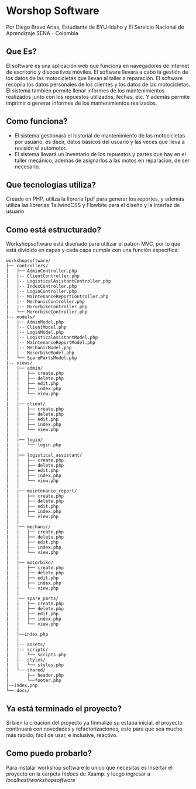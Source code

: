 # Worshop Software

Por Diego Bravo Arias, Estudiante de BYU-Idaho y El Servicio Nacional de Aprendizaje SENA - Colombia

## Que Es?

El software es una aplicación web que funciona en navegadores de internet de escritorio y dispositivos móviles. El software llevara a cabo la gestión de los datos de las motocicletas que llevan al taller a reparación. El software recopila los datos personales de los clientes y los datos de las motocicletas. El sistema también permite llenar informes de los mantenimientos realizados junto con los repuestos utilizados, fechas, etc. Y además permite imprimir o generar informes de los mantenimientos realizados.

## Como funciona?

-  El sistema gestionará el historial de mantenimiento de las motocicletas por usuario, es decir, datos básicos del usuario y las veces que lleva a revisión el automotor.
-  El sistema llevará un inventario de los repuestos y partes que hay en el taller mecánico, además de asignarlos a las motos en reparación, de ser necesario.

## Que tecnologias utiliza?

Creado en PHP, utiliza la libreria fpdf para generar los reportes, y además utiliza las librerias TailwindCSS y Flowbite para el diseño y la interfaz de usuario

## Como está estructurado?

Workshopsoftware está diseñado para utilizar el patron MVC, por lo que está dividido en capas y cada capa cumple con una función especifica:

    workshopsoftware/
    ├── controllers/
    |   ├── AdminController.php
    |   |-- ClientController.php
    |   |-- LogisticalAsistantController.php
    |   |-- IndexController.php
    |   |-- LoginController.php
    |   |-- MaintenanceReportController.php
    |   |-- MechanicController.php
    |   |-- MororbikeController.php
    |   └── MororbikeController.php
    |-- models/
    |   ├── AdminModel.php
    |   |-- ClientModel.php
    |   |-- LoginModel.php
    |   |-- LogisticalAsistantModel.php
    |   |-- MaintenanceReportModel.php
    |   |-- MechanicModel.php
    |   |-- MororbikeModel.php
    |   └── SparePartsModel.php
    |-- views/
    |   |── admin/
    |   |   ├── create.php
    |   |   ├── delete.php
    |   |   ├── edit.php
    |   |   ├── index.php
    |   |   └── view.php
    |   |
    |   |── client/
    |   |   ├── create.php
    |   |   ├── delete.php
    |   |   ├── edit.php
    |   |   ├── index.php
    |   |   └── view.php
    |   |
    |   |── login/
    |   |   └── login.php
    |   |
    |   |── logistical_assistant/
    |   |   ├── create.php
    |   |   ├── delete.php
    |   |   ├── edit.php
    |   |   ├── index.php
    |   |   └── view.php
    |   |
    |   |── maintenance_report/
    |   |   ├── create.php
    |   |   ├── delete.php
    |   |   ├── edit.php
    |   |   ├── index.php
    |   |   └── view.php
    |   |
    |   |── mechanic/
    |   |   ├── create.php
    |   |   ├── delete.php
    |   |   ├── edit.php
    |   |   ├── index.php
    |   |   └── view.php
    |   |
    |   |── motorbike/
    |   |   ├── create.php
    |   |   ├── delete.php
    |   |   ├── edit.php
    |   |   ├── index.php
    |   |   └── view.php
    |   |
    |   |── spare_parts/
    |   |   ├── create.php
    |   |   ├── delete.php
    |   |   ├── edit.php
    |   |   ├── index.php
    |   |   └── view.php
    |   |
    |   |──index.php
    |   |
    |   |-- assets/
    |   |-- scripts/
    |   |   └── scripts.php
    |   |-- styles/
    |   |   └── styles.php
    |   └── shared/
    |       ├── header.php
    |       └──footer.php
    |──index.php
    └── docs/

## Ya está terminado el proyecto?

Si bien la creación del proyecto ya finmalizó su estapa inicial, el proyecto continuará con novedades y refactorizaciones, esto para que sea mucho más rapido, facil de usar, e inclusive, reactivo.

## Como puedo probarlo?

Para instalar workshop software lo unico que necesitas es insertar el proyecto en la carpeta _htdocs_ de Xaamp. y luego ingresar a _localhost/workshopsoftware_
